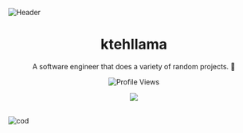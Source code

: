 
![Header](https://cdn.discordapp.com/attachments/813583910435946497/975840575582519296/banner_top_3.png)

<h1 align="center">ktehllama</h1>
<p align="center">A software engineer that does a variety of random projects. 🗿</p>
  <p align="center">
    <img src="https://komarev.com/ghpvc/?username=ktehllama&style=for-the-badge&color=red" alt="Profile Views">
  </p>
</a>
<p align="center">
  <img src="https://discord.c99.nl/widget/theme-4/680154732567855259.png"/>
  <br />
  <br />
</p>

![cod](https://www.google.com/url?sa=i&url=https%3A%2F%2Fpngset.com%2Fdownload-free-png-njrzm&psig=AOvVaw0STuM7ZLSsZBeIe5wHbi91&ust=1652816426299000&source=images&cd=vfe&ved=0CAwQjRxqFwoTCPDgvNPj5PcCFQAAAAAdAAAAABAD)
